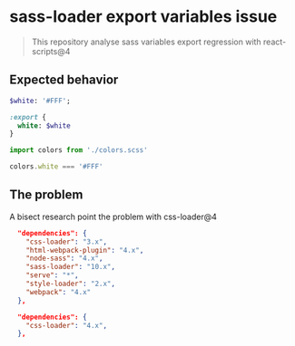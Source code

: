 # sass-loader export variables issue

> This repository analyse sass variables export regression with react-scripts@4

## Expected behavior

```sass
$white: '#FFF';

:export {
  white: $white
}
```

```js
import colors from './colors.scss'

colors.white === '#FFF'
```

## The problem

A bisect research point the problem with css-loader@4

```working-package.json
  "dependencies": {
    "css-loader": "3.x",
    "html-webpack-plugin": "4.x",
    "node-sass": "4.x",
    "sass-loader": "10.x",
    "serve": "*",
    "style-loader": "2.x",
    "webpack": "4.x"
  },
```

```failed-package.json
  "dependencies": {
    "css-loader": "4.x",
  },
```
